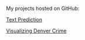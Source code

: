 My projects hosted on GitHub:

[Text Prediction](https://awildsaad.github.io/TextPrediction/)

[Visualizing Denver Crime](https://github.com/AWildSaad/Visualizing-Denver-Crime/blob/master/Final%20Project.ipynb)

